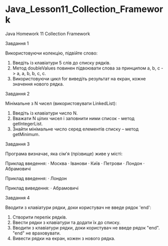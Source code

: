 # Java_Lesson11_Collection_Framework
Java Homework 11 Collection Framework

Завдання 1

Використовуючи колекцію, підвійте слово:
1. Введіть із клавіатури 5 слів до списку рядків.
2. Метод doubleValues ​​повинен підвоювати слова за принципом a, b, c -> a, a, b, b, c, c.
3. Використовуючи цикл for виведіть результат на екран, кожне значення нового рядка.

Завдання 2

Мінімальне з N чисел (використовувати LinkedList):

1. Введіть із клавіатури число N.
2. Вважати N цілих чисел і заповнити ними список - метод getIntegerList.
3. Знайти мінімальне число серед елементів списку – метод getMinimum.

Завдання 3

Програма визначає, яка сім'я (прізвище) живе у місті:

Приклад введення:
· Москва
· Іванови
· Київ
· Петрови
· Лондон
· Абрамовичі

Приклад введення:
· Лондон

Приклад виведення:
· Абрамовичі

Завдання 4

Вводити з клавіатури рядки, доки користувач не введе рядок 'end':
1. Створити перелік рядків.
2. Ввести рядки з клавіатури та додати їх до списку.
3. Вводити з клавіатури рядки, доки користувач не введе рядок "end". "end" не враховувати.
4. Вивести рядки на екран, кожен з нового рядка.

